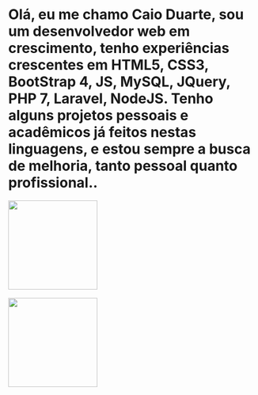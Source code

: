 <h1> Olá, eu me chamo Caio Duarte, sou um desenvolvedor web em crescimento, tenho experiências crescentes em HTML5, CSS3, BootStrap 4, JS, MySQL, JQuery, PHP 7, Laravel, NodeJS.  Tenho alguns projetos pessoais e acadêmicos já feitos nestas linguagens, e estou sempre a busca de melhoria, tanto pessoal quanto profissional.. </h1>

<div>
  <a href="https://github.com/OffCadu">
  <img height="180em"   align="center" src="https://github-readme-stats.vercel.app/api?username=OffCadu&show_icons=true&theme=react&include_all_commits=true&count_private=true"/>
    <br><br>
  <img height="180em"  align="center" src="https://github-readme-stats.vercel.app/api/top-langs/?username=OffCadu&layout=compact&langs_count=7&theme=react" />
</div>
